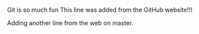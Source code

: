Git is so much fun
This line was added from the GitHub website!!!

Adding another line from the web on master.
